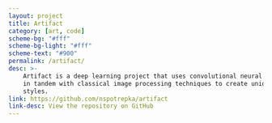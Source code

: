 ```yaml
---
layout: project
title: Artifact
category: [art, code]
scheme-bg: "#fff"
scheme-bg-light: "#fff"
scheme-text: "#900"
permalink: /artifact/
desc: >-
    Artifact is a deep learning project that uses convolutional neural networks
    in tandem with classical image processing techniques to create unique
    styles.
link: https://github.com/nspotrepka/artifact
link-desc: View the repository on GitHub
---
```

